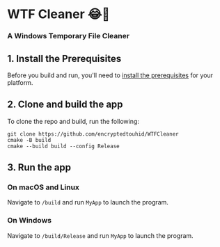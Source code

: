 # WTF Cleaner 😂🤣
### A Windows Temporary File Cleaner

## 1. Install the Prerequisites

Before you build and run, you'll need to [install the prerequisites](https://docs.ultralig.ht/docs/installing-prerequisites) for your platform.

## 2. Clone and build the app

To clone the repo and build, run the following:

```shell
git clone https://github.com/encryptedtouhid/WTFCleaner
cmake -B build
cmake --build build --config Release
```

## 3. Run the app

### On macOS and Linux

Navigate to `/build` and run `MyApp` to launch the program.

### On Windows

Navigate to `/build/Release` and run `MyApp` to launch the program.

